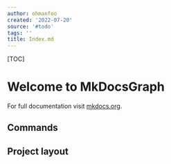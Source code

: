 ```yaml
---
author: ohmanfoo
created: '2022-07-20'
source: '#todo'
tags: ''
title: Index.md
---
```


[TOC]
# Welcome to MkDocsGraph

For full documentation visit [mkdocs.org](https://www.mkdocs.org).

## Commands


## Project layout